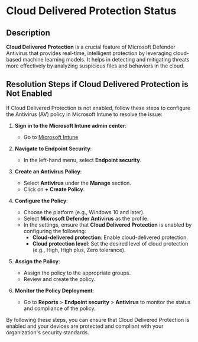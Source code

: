 # Cloud Delivered Protection Status

## Description

**Cloud Delivered Protection** is a crucial feature of Microsoft Defender Antivirus that provides real-time, intelligent protection by leveraging cloud-based machine learning models. It helps in detecting and mitigating threats more effectively by analyzing suspicious files and behaviors in the cloud.

## Resolution Steps if Cloud Delivered Protection is Not Enabled

If Cloud Delivered Protection is not enabled, follow these steps to configure the Antivirus (AV) policy in Microsoft Intune to resolve the issue:

1. **Sign in to the Microsoft Intune admin center**:
   - Go to [Microsoft Intune](https://intune.microsoft.com)

2. **Navigate to Endpoint Security**:
   - In the left-hand menu, select **Endpoint security**.

3. **Create an Antivirus Policy**:
   - Select **Antivirus** under the **Manage** section.
   - Click on **+ Create Policy**.

4. **Configure the Policy**:
   - Choose the platform (e.g., Windows 10 and later).
   - Select **Microsoft Defender Antivirus** as the profile.
   - In the settings, ensure that **Cloud Delivered Protection** is enabled by configuring the following:
     - **Cloud-delivered protection**: Enable cloud-delivered protection.
     - **Cloud protection level**: Set the desired level of cloud protection (e.g., High, High plus, Zero tolerance).

5. **Assign the Policy**:
   - Assign the policy to the appropriate groups.
   - Review and create the policy.

6. **Monitor the Policy Deployment**:
   - Go to **Reports** > **Endpoint security** > **Antivirus** to monitor the status and compliance of the policy.

By following these steps, you can ensure that Cloud Delivered Protection is enabled and your devices are protected and compliant with your organization's security standards.

